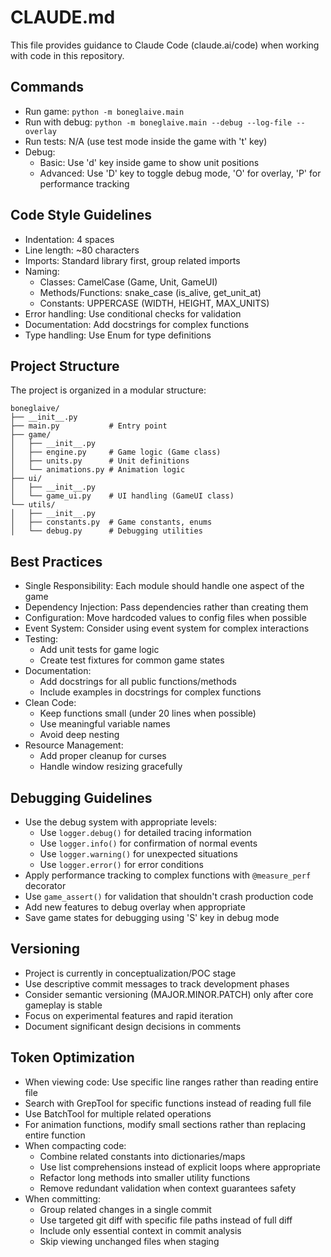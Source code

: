 # CLAUDE.md

This file provides guidance to Claude Code (claude.ai/code) when working with code in this repository.

## Commands

- Run game: `python -m boneglaive.main`
- Run with debug: `python -m boneglaive.main --debug --log-file --overlay`
- Run tests: N/A (use test mode inside the game with 't' key)
- Debug: 
  - Basic: Use 'd' key inside game to show unit positions
  - Advanced: Use 'D' key to toggle debug mode, 'O' for overlay, 'P' for performance tracking

## Code Style Guidelines

- Indentation: 4 spaces
- Line length: ~80 characters
- Imports: Standard library first, group related imports
- Naming:
  - Classes: CamelCase (Game, Unit, GameUI)
  - Methods/Functions: snake_case (is_alive, get_unit_at)
  - Constants: UPPERCASE (WIDTH, HEIGHT, MAX_UNITS)
- Error handling: Use conditional checks for validation
- Documentation: Add docstrings for complex functions
- Type handling: Use Enum for type definitions

## Project Structure

The project is organized in a modular structure:
```
boneglaive/
├── __init__.py
├── main.py           # Entry point
├── game/
│   ├── __init__.py
│   ├── engine.py     # Game logic (Game class)
│   ├── units.py      # Unit definitions
│   └── animations.py # Animation logic
├── ui/
│   ├── __init__.py
│   └── game_ui.py    # UI handling (GameUI class)
└── utils/
│   ├── __init__.py
│   ├── constants.py  # Game constants, enums
│   └── debug.py      # Debugging utilities
```

## Best Practices

- Single Responsibility: Each module should handle one aspect of the game
- Dependency Injection: Pass dependencies rather than creating them
- Configuration: Move hardcoded values to config files when possible
- Event System: Consider using event system for complex interactions
- Testing:
  - Add unit tests for game logic
  - Create test fixtures for common game states
- Documentation:
  - Add docstrings for all public functions/methods
  - Include examples in docstrings for complex functions
- Clean Code:
  - Keep functions small (under 20 lines when possible)
  - Use meaningful variable names
  - Avoid deep nesting
- Resource Management:
  - Add proper cleanup for curses
  - Handle window resizing gracefully

## Debugging Guidelines

- Use the debug system with appropriate levels:
  - Use `logger.debug()` for detailed tracing information
  - Use `logger.info()` for confirmation of normal events
  - Use `logger.warning()` for unexpected situations
  - Use `logger.error()` for error conditions
- Apply performance tracking to complex functions with `@measure_perf` decorator
- Use `game_assert()` for validation that shouldn't crash production code
- Add new features to debug overlay when appropriate
- Save game states for debugging using 'S' key in debug mode

## Versioning

- Project is currently in conceptualization/POC stage
- Use descriptive commit messages to track development phases
- Consider semantic versioning (MAJOR.MINOR.PATCH) only after core gameplay is stable
- Focus on experimental features and rapid iteration
- Document significant design decisions in comments

## Token Optimization

- When viewing code: Use specific line ranges rather than reading entire file
- Search with GrepTool for specific functions instead of reading full file
- Use BatchTool for multiple related operations
- For animation functions, modify small sections rather than replacing entire function
- When compacting code:
  - Combine related constants into dictionaries/maps
  - Use list comprehensions instead of explicit loops where appropriate
  - Refactor long methods into smaller utility functions
  - Remove redundant validation when context guarantees safety
- When committing:
  - Group related changes in a single commit
  - Use targeted git diff with specific file paths instead of full diff
  - Include only essential context in commit analysis
  - Skip viewing unchanged files when staging